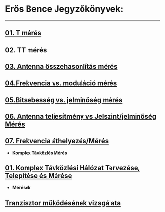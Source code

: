 # Erős Bence Jegyzőkönyvek:

---

## [01. T mérés](https://erosbence27.github.io/jegyzokonyv/T-meres)

## [02. TT mérés](https://erosbence27.github.io/jegyzokonyv/TT-meres)

## [03. Antenna összehasonlítás mérés](https://erosbence27.github.io/jegyzokonyv/antenna_ossz)

## [04.Frekvencia vs. moduláció mérés](https://erosbence27.github.io/jegyzokonyv/freki_modu)

## [05.Bitsebesség vs. jelminőség mérés](https://erosbence27.github.io/jegyzokonyv/bit_jelszint)

## [06. Antenna teljesítmény vs Jelszint/jelminőség Mérés](https://erosbence27.github.io/jegyzokonyv/antenna_meresi_jegyzokonyv)

## [07. Frekvencia áthelyezés/Mérés](https://erosbence27.github.io/jegyzokonyv/6700)


- **Komplex Távközlés Mérés**


## [01. Komplex Távközlési Hálózat Tervezése, Telepítése és Mérése](https://erosbence27.github.io/jegyzokonyv/mikro_vizsga)


- **Mérések**

## [Tranzisztor működésének vizsgálata](https.//erosbence27.github.io/jegyzokonyv/transistor)